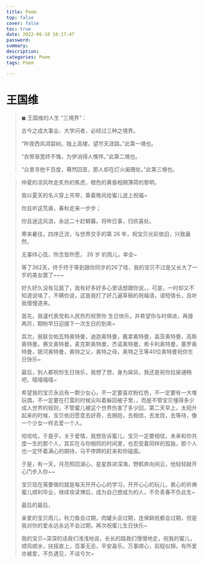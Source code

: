 ```yaml
---
title: Poem
top: false
cover: false
toc: true
date: 2022-06-18 10:17:47
password:
summary:
description:
categories: Poem
tags: Poem

---
```


# 王国维

> $\blacksquare$ 王国维的人生 “三境界”：
>
> 古今之成大事业、大学问者，必经过三种之境界。
>
> “昨夜西风凋碧树。独上高楼，望尽天涯路。”此第一境也。
>
> “衣带渐宽终不悔，为伊消得人憔悴。”此第二境也。
>
> “众里寻他千百度，蓦然回首，那人却在灯火阑珊处。”此第三境也。



> 仲夏的凉风吹走炙热的焦虑，橙色的黄昏相拥薄荷的黎明，
>
> 我以夏天的名义穿上吊带，乘着晚风给蜜儿送上祝福~
>
> 你且听这荒唐，春秋走来一步步；
>
> 你且迷这风浪，永远二十赶朝暮。将昨日事，归欢喜处。
>
> 寒来暑往，四序迁流，与世界交手的第 26 年，祝宝贝光彩依旧，兴致盎然。
>
> 无事绊心弦，所念皆所愿， 26 岁 的雨儿，幸会~
>
> 等了362天，终于终于等到跟你同岁的26了哇，我的宝贝不过是又长大了一岁的美女罢了~~~
>
> 好久好久没有见面了，我有好多好多心里话想跟你说，，可是，一时却又不知道说啥了，不瞒你说，这是我打了好几遍草稿的祝福语，语短情长，且听我慢慢道来。
>
> 首先，我谨代表党和人民热烈祝贺你 生日快乐，并希望你与时俱进，再接再厉，期盼早日迎接下一次生日的到来~
>
> 其次，我联合帕瓦特奥特曼，迪迦奥特曼，戴拿奥特曼，盖亚奥特曼，高斯奥特曼，赛文奥特曼，麦克斯奥特曼，杰诺奥特曼，希卡利奥特曼，塞罗奥特曼，银河奥特曼，奥特之父，奥特之母，奥特之王等40位奥特曼祝你生日快乐~
>
> 最后，别人都祝你生日快乐，我想了想，身为屎凤，我还是祝你拉屎通畅吧，嘻嘻嘻嘻~
>
> 希望我的宝贝永远有一颗少女心，不一定要喜欢粉红色，不一定要有一大堆玩偶，不一定要在打雷的时候尖叫着躲回被子里，，而是不管宝贝懂得多少成人世界的规则，不管蜜儿被这个世界伤害了多少回，第二天早上，太阳升起来的时候，宝贝依旧愿意去好奇，去拥抱，去相信，去发现，去等待，像一个少女一样去爱一个人。
>
> 哈哈哈，于是乎，关于爱情，我想告诉蜜儿，宝贝一定要相信，未来和你共度一生的那个人，其实在与你相同的时间里，也忍受着同样的孤独，那个人也一定怀着满心的期待，马不停蹄的赶来和你碰面。
>
> 于是，有一天，月亮照回湖心，星星跌进深海，野鹤奔向闲云，他轻轻敲开心门步入你~~
>
> 宝贝现在需要做的就是每天开开心心的学习，开开心心的玩儿，衷心的祈祷蜜儿顺利毕业，继续攻读博后，成为自己想成为的人，不负青春不负此生~
>
> 最后的最后，
>
> 亲爱的宝贝雨儿，秋刀鱼会过期，肉罐头会过期，连保鲜纸都会过期，但是我对你的爱永远永远不会过期，再次祝蜜儿生日快乐~
>
> 我的宝贝~深深的话我们浅浅地说，长长的路我们慢慢地走，祝我的蜜儿，顺风顺水，扶摇直上，百事无忌，平安喜乐，万事顺心，前程似锦，有所爱亦被爱，不负遇见，不谈亏欠~



